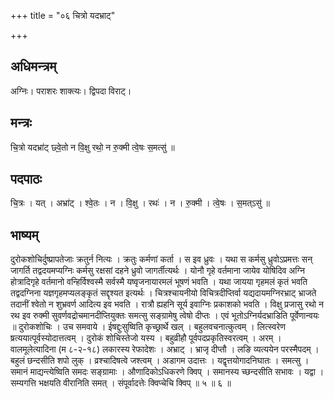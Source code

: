+++
title = "०६ चित्रो यदभ्राट्"

+++
## अधिमन्त्रम्
अग्निः। पराशरः शाक्त्यः। द्विपदा विराट्।

## मन्त्रः
चि॒त्रो यदभ्रा॑ट् छ्वे॒तो न वि॒क्षु रथो॒ न रु॒क्मी त्वे॒षः स॒मत्सु॑ ॥

## पदपाठः
चि॒त्रः । यत् । अभ्रा॑ट् । श्वे॒तः । न । वि॒क्षु । रथः॑ । न । रु॒क्मी । त्वे॒षः । स॒मत्ऽसु॑ ॥

## भाष्यम्
दुरोकशोचिर्दुष्प्रापतेजाः क्रतुर्न नित्यः । क्रतुः कर्मणां कर्ता । स इव ध्रुवः । यथा स कर्मसु ध्रुवोऽप्रमत्तः सन् जागर्ति तद्वदयमप्यग्निः कर्मसु रक्षसां दहने ध्रुवो जागर्तीत्यर्थः । योनौ गृहे वर्तमाना जायेव योषिदिव अग्नि होत्रादिगृहे वर्तमानो वन्हिर्विश्वस्मै सर्वस्मै यष्वृजनायारमलं भूषणं भवति । यथा जायया गृहमलं कृतं भवति तद्वदग्निना यज्ञगृहमप्यलङ्कृतं सद्दृश्यत इत्यर्थः । चित्रश्चायनीयो विचित्रदीप्तिर्वा यद्यदायमग्निरभ्राट् भ्राजते तदानीं श्वेतो न शुभ्रवर्ण आदित्य इव भवति । रात्रौ ह्यहनि सूर्य इवाग्निः प्रकाशको भवति । विक्षु प्रजासु रथो न रथ इव रुक्मी सुवर्णवद्रोचमानदीप्तियुक्तः समत्सु सङ्ग्रामेषु त्वेषो दीप्तः । एवं भूतोऽग्निर्यदभ्राडिति पूर्वेणान्वयः ॥ दुरोकशोचिः । उच समवाये । ईषद्दुःसुष्विति कृच्छ्रार्थे खल् । बहुलवचनात्कुत्वम् । लित्स्वरेण ष्रत्ययात्पूर्वस्योदात्तत्वम् । दुरोकं शोचिस्तेजो यस्य । बहुव्रीहौ पूर्वपदप्रकृतिस्वरत्वम् । अरम् । वालमूलेत्यादिना (म ८-२-१८) लकारस्य रेफादेशः । अभ्राट् । भ्राजृ दीप्तौ । लङि व्यत्ययेन परस्मैपदम् । बहुलं छन्दसीति शपो लुक् । व्रश्चादिषत्वे जश्त्वम् । अडागम उदात्तः । यद्वृत्तयोगादनिघातः । समत्सु । समानं माद्यन्त्येष्विति समदः सङ्ग्रामाः । औणादिकोऽधिकरणे क्विप् । समानस्य च्छन्दसीति सभावः । यद्वा । सम्यगत्ति भक्षयति वीरानिति समत् । संपूर्वादत्तेः क्विप्चेचि क्विप् ॥ ५ ॥ ६ ॥